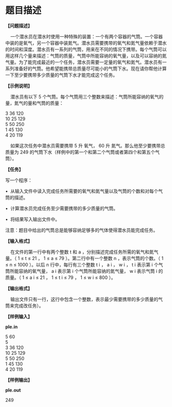 # 题目描述


<p>
	<strong>【问题描述】 </strong>
</p>
<p>
	    一个潜水员在潜水时使用一种特殊的装置：一个有两个容器的气筒。一个容器中装的是氧气，另一个容器中装氮气。潜水员需要携带的氧气和氮气量依赖于潜水的时间和深度。潜水员有一系列的气筒，用来在不同的情况下携带。每个气筒可以用这样几个量来描述：气筒的质量，气筒中所能容纳的氧气量，以及可以容纳的氮气量。为了能完成最近的一个任务，潜水员需要一定量的氧气和氮气。潜水员有一系列准备好的气筒。他希望能携带总质量尽可能小的气筒下水。现在请你帮他计算一下至少要携带多少质量的气筒下水才能完成这个任务。
</p>
<p>
	<strong>【</strong><strong>示例说明</strong><strong>】</strong>
</p>
<p>
	    潜水员有以下 5 个气筒。每个气筒用三个整数来描述：气筒所能容纳的氧气的量，氮气的量和气筒的质量：
</p>
<p>
	3 36 120 <br/>
10 25 129 <br/>
5 50 250 <br/>
1 45 130 <br/>
4 20 119
</p>
<p>
	    如果这次任务中潜水员需要携带 5 升 氧气， 60 升 氮气。那么他至少要携带总质量为 249 的气筒下水（样例中的第一个和第二个气筒或者第四个和第五个气筒）。
</p>
<p>
	<strong>【</strong><strong>任务</strong><strong>】</strong>
</p>
<p>
	写一个程序：
</p>
<p>
	•  从输入文件中读入完成任务所需要的氧气和氮气量以及气筒的个数和对每个气筒的描述。
</p>
<p>
	•  计算潜水员完成任务至少需要携带的多少质量的气筒。
</p>
<p>
	•  将结果写入输出文件中。
</p>
<p>
	注意：题目中给出的气筒总是能够容纳足够多的气体使得潜水员能完成任务。
</p>
<p>
	<strong>【</strong><strong>输入格式</strong><strong>】</strong>
</p>
<p>
	    在文件的第一行中有两个整数 t 和 a ，分别描述完成任务所需的氧气和氮气量。（ 1 ≤ t ≤ 21 ， 1 ≤ a ≤ 79 ）。第二行中有一个整数 n ，表示气筒的个数。（ 1 ≤ n ≤ 1000 ）。以后 n 行中，每行有三个整数 t i ， a i ， w i ， t i 表示第 i 个气筒所能容纳的氧气量， a i 表示第 i 个气筒所能容纳的氮气量， w i 表示气筒 i 的质量。（ 1 ≤ a i ≤ 21 ， 1 ≤ t i ≤ 79 ， 1 ≤ w i ≤ 800 ）。
</p>
<p>
	<strong>【</strong><strong>输出格式</strong><strong>】</strong>
</p>
<p>
	    输出文件只有一行，这行中包含一个整数，表示最少需要携带的多少质量的气筒来完成改任务）。
</p>
<p>
	<strong>【</strong><strong>样例输入</strong><strong>】</strong>
</p>
<p>
	<strong>ple.in</strong>
</p>
<p>
	5 60 <br/>
5 <br/>
3 36 120 <br/>
10 25 129 <br/>
5 50 250 <br/>
1 45 130 <br/>
4 20 119
</p>
<p>
	<strong>【</strong><strong>样例输出</strong><strong>】</strong>
</p>
<p>
	<strong>ple.out</strong>
</p>
<p>
	249
</p>
